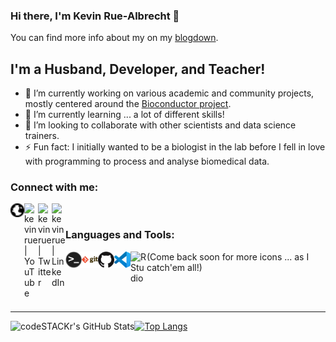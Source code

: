### Hi there, I'm Kevin Rue-Albrecht 👋

You can find more info about my on my [blogdown][website].

## I'm a Husband, Developer, and Teacher!

- 🔭 I’m currently working on various academic and community projects, mostly centered around the [Bioconductor project][bioconductor].
- 🌱 I’m currently learning ... a lot of different skills!
- 👯 I’m looking to collaborate with other scientists and data science trainers.
- ⚡ Fun fact: I initially wanted to be a biologist in the lab before I fell in love with programming to process and analyse biomedical data.

<!--
**kevinrue/kevinrue** is a ✨ _special_ ✨ repository because its `README.md` (this file) appears on your GitHub profile.

Here are some ideas to get you started:

- 🤔 I’m looking for help with ...
- 💬 Ask me about ...
- 📫 How to reach me: ...
- 😄 Pronouns: ...

Shoutout to https://www.youtube.com/watch?v=ECuqb5Tv9qI&ab_channel=codeSTACKr for inspiration.
-->

### Connect with me:

[<img align="left" alt="https://kevinrue.github.io/" width="22px" src="https://raw.githubusercontent.com/iconic/open-iconic/master/svg/globe.svg" />][website]
[<img align="left" alt="kevinrue | YouTube" width="22px" src="https://cdn.jsdelivr.net/npm/simple-icons@v3/icons/youtube.svg" />][youtube]
[<img align="left" alt="kevinrue | Twitter" width="22px" src="https://cdn.jsdelivr.net/npm/simple-icons@v3/icons/twitter.svg" />][twitter]
[<img align="left" alt="kevinrue | LinkedIn" width="22px" src="https://cdn.jsdelivr.net/npm/simple-icons@v3/icons/linkedin.svg" />][linkedin]

<br />

### Languages and Tools:

[<img align="left" alt="Terminal" width="26px" src="https://raw.githubusercontent.com/github/explore/80688e429a7d4ef2fca1e82350fe8e3517d3494d/topics/terminal/terminal.png" />][terminal]
[<img align="left" alt="Git" width="26px" src="https://raw.githubusercontent.com/github/explore/80688e429a7d4ef2fca1e82350fe8e3517d3494d/topics/git/git.png" />][git]
[<img align="left" alt="GitHub" width="26px" src="https://raw.githubusercontent.com/github/explore/78df643247d429f6cc873026c0622819ad797942/topics/github/github.png" />][github]
[<img align="left" alt="Visual Studio Code" width="26px" src="https://raw.githubusercontent.com/github/explore/80688e429a7d4ef2fca1e82350fe8e3517d3494d/topics/visual-studio-code/visual-studio-code.png" />][visual-studio-code]
[<img align="left" alt="RStudio" width="26px" src="https://docs.rstudio.com/connect/admin/images/RStudio-ball.svg" />][rstudio]

(Come back soon for more icons ... as I catch'em all!)

<br />
<br />

---

<img align="left" alt="codeSTACKr's GitHub Stats" src="https://github-readme-stats.vercel.app/api?username=kevinrue&show_icons=true&hide_border=true" />

[![Top Langs](https://github-readme-stats.vercel.app/api/top-langs/?username=kevinrue)](https://github.com/anuraghazra/github-readme-stats)

<!--
Definitions:
-->

[website]: https://kevinrue.github.io/
[youtube]: https://www.youtube.com/channel/UCVKqywTvr509fIDy-tlcu8A
[twitter]: https://twitter.com/KevinRUE67
[linkedin]: https://www.linkedin.com/in/kevin-rue-albrecht/
[terminal]: https://en.wikipedia.org/wiki/Terminal_(macOS)
[git]: https://git-scm.com/
[github]: https://github.com/
[visual-studio-code]: https://code.visualstudio.com/
[rstudio]: https://www.rstudio.com/
[bioconductor]: https://www.bioconductor.org/
